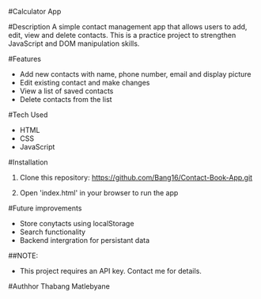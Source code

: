 #Calculator App

#Description
A simple contact management app that allows users to add, edit, view and delete contacts. This is a practice project to strengthen JavaScript and DOM manipulation skills.

#Features
- Add new contacts with name, phone number, email and display picture
- Edit existing contact and make changes
- View a list of saved contacts
- Delete contacts from the list

#Tech Used
- HTML
- CSS
- JavaScript

#Installation
1. Clone this repository:
https://github.com/Bang16/Contact-Book-App.git

2. Open 'index.html' in your browser to run the app

#Future improvements
- Store conytacts using localStorage
- Search functionality
- Backend intergration for persistant data

##NOTE:
- This project requires an API key. Contact me for details.

#Authhor
Thabang Matlebyane
